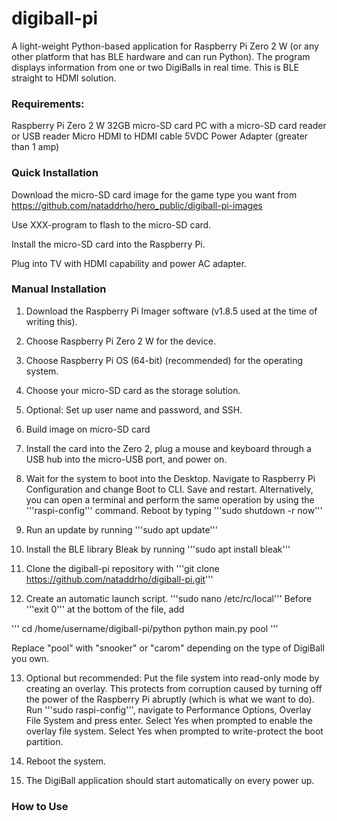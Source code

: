 

# digiball-pi
A light-weight Python-based application for Raspberry Pi Zero 2 W (or any other platform that has BLE hardware and can run Python). The program displays information from one or two DigiBalls in real time. This is BLE straight to HDMI solution.

### Requirements:

Raspberry Pi Zero 2 W
32GB micro-SD card
PC with a micro-SD card reader or USB reader
Micro HDMI to HDMI cable
5VDC Power Adapter (greater than 1 amp)

### Quick Installation

Download the micro-SD card image for the game type you want from https://github.com/nataddrho/hero_public/digiball-pi-images

Use XXX-program to flash to the micro-SD card.

Install the micro-SD card into the Raspberry Pi.

Plug into TV with HDMI capability and power AC adapter.

### Manual Installation

1. Download the Raspberry Pi Imager software (v1.8.5 used at the time of writing this).

2. Choose Raspberry Pi Zero 2 W for the device.

3. Choose Raspberry Pi OS (64-bit) (recommended) for the operating system.

4. Choose your micro-SD card as the storage solution.

5. Optional: Set up user name and password, and SSH.

6. Build image on micro-SD card

7. Install the card into the Zero 2, plug a mouse and keyboard through a USB hub into the micro-USB port, and power on.

8. Wait for the system to boot into the Desktop. Navigate to Raspberry Pi Configuration and change Boot to CLI. Save and restart. Alternatively, you can open a terminal and perform the same operation by using the '''raspi-config''' command. Reboot by typing '''sudo shutdown -r now'''

9. Run an update by running '''sudo apt update'''

10. Install the BLE library Bleak by running '''sudo apt install bleak'''

11. Clone the digiball-pi repository with '''git clone https://github.com/nataddrho/digiball-pi.git'''

12. Create an automatic launch script. '''sudo nano /etc/rc/local''' Before '''exit 0''' at the bottom of the file, add

'''
cd /home/username/digiball-pi/python
python main.py pool
'''

Replace "pool" with "snooker" or "carom" depending on the type of DigiBall you own.

13. Optional but recommended: Put the file system into read-only mode by creating an overlay. This protects from corruption caused by turning off the power of the Raspberry Pi abruptly (which is what we want to do). Run '''sudo raspi-config''', navigate to Performance Options, Overlay File System and press enter. Select Yes when prompted to enable the overlay file system. Select Yes when prompted to write-protect the boot partition.

14. Reboot the system.

15. The DigiBall application should start automatically on every power up.


### How to Use


